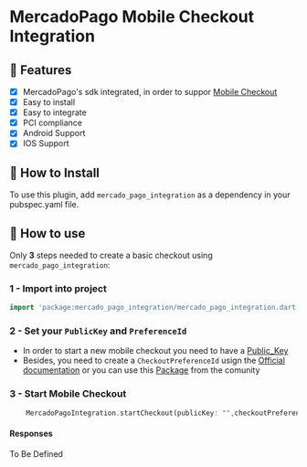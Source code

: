 # MercadoPago Mobile Checkout Integration

## 🌟 Features

- [x] MercadoPago's sdk integrated, in order to suppor [Mobile Checkout](https://www.mercadopago.com.ar/developers/es/guides/payments/mobile-checkout/introduction/)
- [x] Easy to install
- [x] Easy to integrate
- [x] PCI compliance
- [x] Android Support
- [x] IOS Support

## 📲 How to Install

To use this plugin, add `mercado_pago_integration` as a dependency in your pubspec.yaml file.

## 🐒 How to use

Only **3** steps needed to create a basic checkout using `mercado_pago_integration`:

### 1 - Import into project

```dart
import 'package:mercado_pago_integration/mercado_pago_integration.dart';
```

### 2 - Set your  `PublicKey`  and  `PreferenceId` 

- In order to start a new mobile checkout you need to have a [Public_Key](https://www.mercadopago.com.ar/developers/es/guides/faqs/credentials/)
- Besides, you need to create a `CheckoutPreferenceId` usign the [Official documentation](https://www.mercadopago.com.co/developers/es/guides/payments/mobile-checkout/receive-payments/) or you can use this [Package](https://pub.dev/packages/mercadopago_sdk) from the comunity

### 3 - Start Mobile Checkout

```dart
    MercadoPagoIntegration.startCheckout(publicKey: "",checkoutPreferenceId: "");
```

#### Responses

To Be Defined
